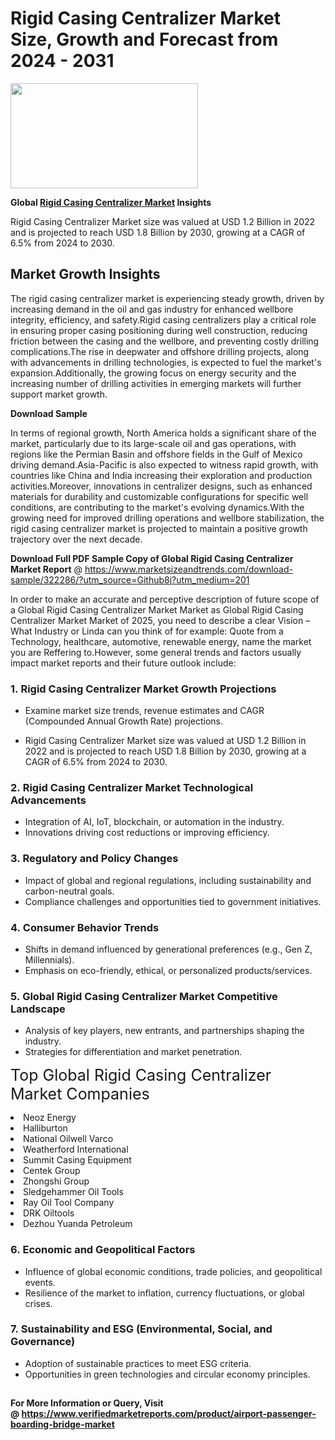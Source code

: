 <H1>Rigid Casing Centralizer Market Size, Growth and Forecast from 2024 - 2031</H1><img class="aligncenter size-medium wp-image-584254" src="https://thirdeyenews.in/wp-content/uploads/2024/09/Global-Market-Research-300x168.jpeg" alt="" width="300" height="168" /><p><strong>Global&nbsp;<a href="https://www.marketsizeandtrends.com/download-sample/322286/?utm_source=Github8j?utm_medium=201">Rigid Casing Centralizer Market</a> Insights</strong></p><p>Rigid Casing Centralizer Market size was valued at USD 1.2 Billion in 2022 and is projected to reach USD 1.8 Billion by 2030, growing at a CAGR of 6.5% from 2024 to 2030.</p><p><h2>Market Growth Insights</h2> <p>The rigid casing centralizer market is experiencing steady growth, driven by increasing demand in the oil and gas industry for enhanced wellbore integrity, efficiency, and safety.Rigid casing centralizers play a critical role in ensuring proper casing positioning during well construction, reducing friction between the casing and the wellbore, and preventing costly drilling complications.The rise in deepwater and offshore drilling projects, along with advancements in drilling technologies, is expected to fuel the market's expansion.Additionally, the growing focus on energy security and the increasing number of drilling activities in emerging markets will further support market growth.</p> <p><strong>Download Sample</strong></p> <p>In terms of regional growth, North America holds a significant share of the market, particularly due to its large-scale oil and gas operations, with regions like the Permian Basin and offshore fields in the Gulf of Mexico driving demand.Asia-Pacific is also expected to witness rapid growth, with countries like China and India increasing their exploration and production activities.Moreover, innovations in centralizer designs, such as enhanced materials for durability and customizable configurations for specific well conditions, are contributing to the market's evolving dynamics.With the growing need for improved drilling operations and wellbore stabilization, the rigid casing centralizer market is projected to maintain a positive growth trajectory over the next decade.</p> <p><span class=""><strong>Download Full PDF Sample Copy of Global Rigid Casing Centralizer Market Report</strong> @ <a href="https://www.marketsizeandtrends.com/download-sample/322286/?utm_source=Github8j?utm_medium=201" target="_blank">https://www.marketsizeandtrends.com/download-sample/322286/?utm_source=Github8j?utm_medium=201</a></span></p><p>In order to make an accurate and perceptive description of future scope of a Global&nbsp;Rigid Casing Centralizer Market Market as Global&nbsp;Rigid Casing Centralizer Market Market of 2025, you need to describe a clear Vision &ndash; What Industry or Linda can you think of for example: Quote from a Technology, healthcare, automotive, renewable energy, name the market you are Reffering to.However, some general trends and factors usually impact market reports and their future outlook include:</p><h3>1.&nbsp;<strong>Rigid Casing Centralizer Market Growth Projections</strong></h3><ul><li>Examine market size trends, revenue estimates and CAGR (Compounded Annual Growth Rate) projections.</li><li><p>Rigid Casing Centralizer Market size was valued at USD 1.2 Billion in 2022 and is projected to reach USD 1.8 Billion by 2030, growing at a CAGR of 6.5% from 2024 to 2030.</p></li></ul><h3>2.&nbsp;<strong>Rigid Casing Centralizer Market Technological Advancements</strong></h3><ul><li>Integration of AI, IoT, blockchain, or automation in the industry.</li><li>Innovations driving cost reductions or improving efficiency.</li></ul><h3>3.&nbsp;<strong>Regulatory and Policy Changes</strong></h3><ul><li>Impact of global and regional regulations, including sustainability and carbon-neutral goals.</li><li>Compliance challenges and opportunities tied to government initiatives.</li></ul><h3>4.&nbsp;<strong>Consumer Behavior Trends</strong></h3><ul><li>Shifts in demand influenced by generational preferences (e.g., Gen Z, Millennials).</li><li>Emphasis on eco-friendly, ethical, or personalized products/services.</li></ul><h3>5.&nbsp;<strong>Global Rigid Casing Centralizer Market Competitive Landscape</strong></h3><ul><li>Analysis of key players, new entrants, and partnerships shaping the industry.</li><li>Strategies for differentiation and market penetration.</li></ul><p data-pm-slice="1 1 []"><span style="color: inherit; font-family: inherit; font-size: 25px;">Top Global Rigid Casing Centralizer Market Companies</span></p><div class="" data-test-id=""><p><li>Neoz Energy</li><li> Halliburton</li><li> National Oilwell Varco</li><li> Weatherford International</li><li> Summit Casing Equipment</li><li> Centek Group</li><li> Zhongshi Group</li><li> Sledgehammer Oil Tools</li><li> Ray Oil Tool Company</li><li> DRK Oiltools</li><li> Dezhou Yuanda Petroleum</li></p></div><h3>6.&nbsp;<strong>Economic and Geopolitical Factors</strong></h3><ul><li>Influence of global economic conditions, trade policies, and geopolitical events.</li><li>Resilience of the market to inflation, currency fluctuations, or global crises.</li></ul><h3>7.&nbsp;<strong>Sustainability and ESG (Environmental, Social, and Governance)</strong></h3><ul><li>Adoption of sustainable practices to meet ESG criteria.</li><li>Opportunities in green technologies and circular economy principles.</li></ul><h2><strong style="font-size: 14px;">For More Information or Query, Visit @&nbsp;</strong><a style="background-color: #ffffff; font-size: 14px;" href="https://www.marketsizeandtrends.com/report/rigid-casing-centralizer-market/" target="_blank">https://www.verifiedmarketreports.com/product/airport-passenger-boarding-bridge-market</a></h2>